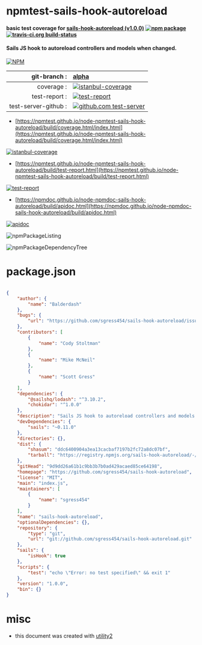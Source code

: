 # npmtest-sails-hook-autoreload

#### basic test coverage for  [sails-hook-autoreload (v1.0.0)](https://github.com/sgress454/sails-hook-autoreload)  [![npm package](https://img.shields.io/npm/v/npmtest-sails-hook-autoreload.svg?style=flat-square)](https://www.npmjs.org/package/npmtest-sails-hook-autoreload) [![travis-ci.org build-status](https://api.travis-ci.org/npmtest/node-npmtest-sails-hook-autoreload.svg)](https://travis-ci.org/npmtest/node-npmtest-sails-hook-autoreload)

#### Sails JS hook to autoreload controllers and models when changed.

[![NPM](https://nodei.co/npm/sails-hook-autoreload.png?downloads=true&downloadRank=true&stars=true)](https://www.npmjs.com/package/sails-hook-autoreload)

| git-branch : | [alpha](https://github.com/npmtest/node-npmtest-sails-hook-autoreload/tree/alpha)|
|--:|:--|
| coverage : | [![istanbul-coverage](https://npmtest.github.io/node-npmtest-sails-hook-autoreload/build/coverage.badge.svg)](https://npmtest.github.io/node-npmtest-sails-hook-autoreload/build/coverage.html/index.html)|
| test-report : | [![test-report](https://npmtest.github.io/node-npmtest-sails-hook-autoreload/build/test-report.badge.svg)](https://npmtest.github.io/node-npmtest-sails-hook-autoreload/build/test-report.html)|
| test-server-github : | [![github.com test-server](https://npmtest.github.io/node-npmtest-sails-hook-autoreload/GitHub-Mark-32px.png)](https://npmtest.github.io/node-npmtest-sails-hook-autoreload/build/app/index.html) | | build-artifacts : | [![build-artifacts](https://npmtest.github.io/node-npmtest-sails-hook-autoreload/glyphicons_144_folder_open.png)](https://github.com/npmtest/node-npmtest-sails-hook-autoreload/tree/gh-pages/build)|

- [https://npmtest.github.io/node-npmtest-sails-hook-autoreload/build/coverage.html/index.html](https://npmtest.github.io/node-npmtest-sails-hook-autoreload/build/coverage.html/index.html)

[![istanbul-coverage](https://npmtest.github.io/node-npmtest-sails-hook-autoreload/build/screenCapture.buildCi.browser.%252Ftmp%252Fbuild%252Fcoverage.lib.html.png)](https://npmtest.github.io/node-npmtest-sails-hook-autoreload/build/coverage.html/index.html)

- [https://npmtest.github.io/node-npmtest-sails-hook-autoreload/build/test-report.html](https://npmtest.github.io/node-npmtest-sails-hook-autoreload/build/test-report.html)

[![test-report](https://npmtest.github.io/node-npmtest-sails-hook-autoreload/build/screenCapture.buildCi.browser.%252Ftmp%252Fbuild%252Ftest-report.html.png)](https://npmtest.github.io/node-npmtest-sails-hook-autoreload/build/test-report.html)

- [https://npmdoc.github.io/node-npmdoc-sails-hook-autoreload/build/apidoc.html](https://npmdoc.github.io/node-npmdoc-sails-hook-autoreload/build/apidoc.html)

[![apidoc](https://npmdoc.github.io/node-npmdoc-sails-hook-autoreload/build/screenCapture.buildCi.browser.%252Ftmp%252Fbuild%252Fapidoc.html.png)](https://npmdoc.github.io/node-npmdoc-sails-hook-autoreload/build/apidoc.html)

![npmPackageListing](https://npmtest.github.io/node-npmtest-sails-hook-autoreload/build/screenCapture.npmPackageListing.svg)

![npmPackageDependencyTree](https://npmtest.github.io/node-npmtest-sails-hook-autoreload/build/screenCapture.npmPackageDependencyTree.svg)



# package.json

```json

{
    "author": {
        "name": "Balderdash"
    },
    "bugs": {
        "url": "https://github.com/sgress454/sails-hook-autoreload/issues"
    },
    "contributors": [
        {
            "name": "Cody Stoltman"
        },
        {
            "name": "Mike McNeil"
        },
        {
            "name": "Scott Gress"
        }
    ],
    "dependencies": {
        "@sailshq/lodash": "^3.10.2",
        "chokidar": "^1.0.0"
    },
    "description": "Sails JS hook to autoreload controllers and models when changed.",
    "devDependencies": {
        "sails": "~0.11.0"
    },
    "directories": {},
    "dist": {
        "shasum": "ddc6400904a3ea13cacbaf7197b2fc72a8dc07bf",
        "tarball": "https://registry.npmjs.org/sails-hook-autoreload/-/sails-hook-autoreload-1.0.0.tgz"
    },
    "gitHead": "9d9dd26a61b1c9bb3b7b0ad429acaed85ce64198",
    "homepage": "https://github.com/sgress454/sails-hook-autoreload",
    "license": "MIT",
    "main": "index.js",
    "maintainers": [
        {
            "name": "sgress454"
        }
    ],
    "name": "sails-hook-autoreload",
    "optionalDependencies": {},
    "repository": {
        "type": "git",
        "url": "git://github.com/sgress454/sails-hook-autoreload.git"
    },
    "sails": {
        "isHook": true
    },
    "scripts": {
        "test": "echo \"Error: no test specified\" && exit 1"
    },
    "version": "1.0.0",
    "bin": {}
}
```



# misc
- this document was created with [utility2](https://github.com/kaizhu256/node-utility2)

